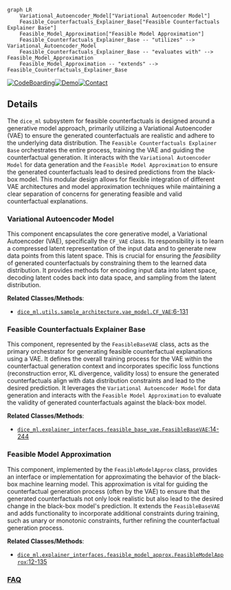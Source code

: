 ```mermaid
graph LR
    Variational_Autoencoder_Model["Variational Autoencoder Model"]
    Feasible_Counterfactuals_Explainer_Base["Feasible Counterfactuals Explainer Base"]
    Feasible_Model_Approximation["Feasible Model Approximation"]
    Feasible_Counterfactuals_Explainer_Base -- "utilizes" --> Variational_Autoencoder_Model
    Feasible_Counterfactuals_Explainer_Base -- "evaluates with" --> Feasible_Model_Approximation
    Feasible_Model_Approximation -- "extends" --> Feasible_Counterfactuals_Explainer_Base
```

[![CodeBoarding](https://img.shields.io/badge/Generated%20by-CodeBoarding-9cf?style=flat-square)](https://github.com/CodeBoarding/GeneratedOnBoardings)[![Demo](https://img.shields.io/badge/Try%20our-Demo-blue?style=flat-square)](https://www.codeboarding.org/demo)[![Contact](https://img.shields.io/badge/Contact%20us%20-%20contact@codeboarding.org-lightgrey?style=flat-square)](mailto:contact@codeboarding.org)

## Details

The `dice_ml` subsystem for feasible counterfactuals is designed around a generative model approach, primarily utilizing a Variational Autoencoder (VAE) to ensure the generated counterfactuals are realistic and adhere to the underlying data distribution. The `Feasible Counterfactuals Explainer Base` orchestrates the entire process, training the VAE and guiding the counterfactual generation. It interacts with the `Variational Autoencoder Model` for data generation and the `Feasible Model Approximation` to ensure the generated counterfactuals lead to desired predictions from the black-box model. This modular design allows for flexible integration of different VAE architectures and model approximation techniques while maintaining a clear separation of concerns for generating feasible and valid counterfactual explanations.

### Variational Autoencoder Model
This component encapsulates the core generative model, a Variational Autoencoder (VAE), specifically the `CF_VAE` class. Its responsibility is to learn a compressed latent representation of the input data and to generate new data points from this latent space. This is crucial for ensuring the *feasibility* of generated counterfactuals by constraining them to the learned data distribution. It provides methods for encoding input data into latent space, decoding latent codes back into data space, and sampling from the latent distribution.


**Related Classes/Methods**:

- <a href="https://github.com/interpretml/DiCE/blob/main/dice_ml/utils/sample_architecture/vae_model.py#L6-L131" target="_blank" rel="noopener noreferrer">`dice_ml.utils.sample_architecture.vae_model.CF_VAE`:6-131</a>


### Feasible Counterfactuals Explainer Base
This component, represented by the `FeasibleBaseVAE` class, acts as the primary orchestrator for generating feasible counterfactual explanations using a VAE. It defines the overall training process for the VAE within the counterfactual generation context and incorporates specific loss functions (reconstruction error, KL divergence, validity loss) to ensure the generated counterfactuals align with data distribution constraints and lead to the desired prediction. It leverages the `Variational Autoencoder Model` for data generation and interacts with the `Feasible Model Approximation` to evaluate the validity of generated counterfactuals against the black-box model.


**Related Classes/Methods**:

- <a href="https://github.com/interpretml/DiCE/blob/main/dice_ml/explainer_interfaces/feasible_base_vae.py#L14-L244" target="_blank" rel="noopener noreferrer">`dice_ml.explainer_interfaces.feasible_base_vae.FeasibleBaseVAE`:14-244</a>


### Feasible Model Approximation
This component, implemented by the `FeasibleModelApprox` class, provides an interface or implementation for approximating the behavior of the black-box machine learning model. This approximation is vital for guiding the counterfactual generation process (often by the VAE) to ensure that the generated counterfactuals not only look realistic but also lead to the desired change in the black-box model's prediction. It extends the `FeasibleBaseVAE` and adds functionality to incorporate additional constraints during training, such as unary or monotonic constraints, further refining the counterfactual generation process.


**Related Classes/Methods**:

- <a href="https://github.com/interpretml/DiCE/blob/main/dice_ml/explainer_interfaces/feasible_model_approx.py#L12-L135" target="_blank" rel="noopener noreferrer">`dice_ml.explainer_interfaces.feasible_model_approx.FeasibleModelApprox`:12-135</a>




### [FAQ](https://github.com/CodeBoarding/GeneratedOnBoardings/tree/main?tab=readme-ov-file#faq)